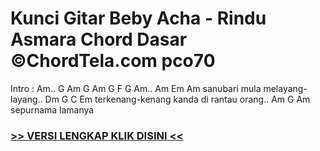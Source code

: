
 # Kunci Gitar Beby Acha - Rindu Asmara Chord Dasar ©ChordTela.com pco70


Intro : Am.. G Am G Am G F G Am.. Am Em Am sanubari mula melayang-layang.. Dm G C Em terkenang-kenang kanda di rantau orang.. Am G Am sepurnama lamanya

###  <a href="https://shortlighzx.web.app?sq=Kunci Gitar Beby Acha - Rindu Asmara Chord Dasar ©ChordTela.com"> >> VERSI LENGKAP KLIK DISINI << </a>
